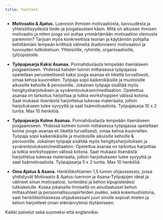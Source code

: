```yaml
---
title: Tuotteet
---
```


* __Motivaatio & Ajatus.__ Luennoin ihmisen motivaatiosta, luovuudesta
ja yhteisöllisyydestä tiede-ja joogataustani käsin. Mitä on aikuisen
ihmisen motivaatio ja miten jooga voi auttaa ymmärtämään motivaation
olemusta paremmin? Tarjoan myös konkreettisia teorian ja käytännön
pohjalta kehittämiäni lempeän kriittisiä välineitä (kadonneen)
motivaation ja luovuuden tutkiskeluun. Yhteisöille, ryhmille,
organisaatioille, (yli)opistoille. 

* __Työpajasarja Kaksi Asanaa.__ Ponnahduslauta lempeään itsenäiseen
joogaamiseen. Yhdessä kahden tunnin mittaisessa työpajassa
opetellaan perusteellisesti kaksi jooga asanaa eli liikettä
turvallisesti, omaa kehoa kuunnellen. Työpaja sopii kaikenikäisille
ja muotoisille aikuisille kehoille & persoonille. Jokainen työpaja
sisältää myös hengitysharjoituksen ja
syvärentoutuksen/meditaation. Opetettua asanaa on tarkoitus
harjoittaa ja tutkia workshoppien välissä kotona. Saat mukaasi
itsenäistä harjoittelua tukevaa materiaalia, jolloin harjoitukseen
tulee syvyyttä ja saat lisämotivaatiota. Työpajasarja 10 x 2
tuntia. Max 10 henkilöä. 

* __Työpajasarja Kolme Asanaa.__ Ponnahduslauta lempeään itsenäiseen
joogaamiseen. Yhdessä kolmen tunnin mittaisessa työpajassa
opetellaan kolme jooga-asanaa eli liikettä turvallisesti, omaa kehoa
kuunnellen. Työpaja sopii kaikenikäisille ja muotoisille aikuisille
kehoille & persoonille. Jokainen työpaja sisältää myös
hengitysharjoituksen ja syvärentoutuksen/meditaation. Opetettua
asanaa on tarkoitus harjoittaa ja tutkia workshoppien välissä
kotona. Saat mukaasi itsenäistä harjoittelua tukevaa materiaalia,
jolloin harjoitukseen tulee syvyyttä ja saat
lisämotivaatiota. Työpajasarja 5 x 3 tuntia. Max 10 henkilöä. 

* __Oma Ajatus & Asana.__ Henkilökohtainen 1,5 tunnin ohjaussessio,
jossa yhdistyvät Motivaatio & Ajatus-luennon ja Asana-Työpajojen ideat ja välineet
sinun motivaatiosi, tunteidesi ja kehon kipupisteidesi
tutkiskelulle. Koska jokaisella ihmisellä on ainutlaatuiset kehon
mittasuhteet ja persoonallisuuspiirteiden joukko, sekä
kokemushistoria, saat henkilökohtaisessa ohjauksessani juuri sinulle
sopivat mielen ja kehon harjoitteet oman elämänrytmisi löytämiseen. 

Kaikki palvelut sekä suomeksi että englanniksi.
